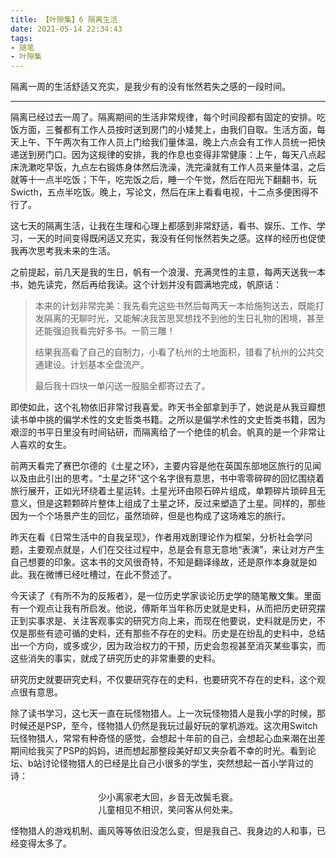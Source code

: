 ```yaml
---
title: 【叶隙集】6 隔离生活
date: 2021-05-14 22:34:43
tags:
- 随笔
- 叶隙集
---
```


隔离一周的生活舒适又充实，是我少有的没有怅然若失之感的一段时间。

<!--more-->

-------------

隔离已经过去一周了。隔离期间的生活非常规律，每个时间段都有固定的安排。吃饭方面，三餐都有工作人员按时送到房门的小矮凳上，由我们自取。生活方面，每天上午、下午两次有工作人员上门给我们量体温，晚上六点会有工作人员统一把快递送到房门口。因为这规律的安排，我的作息也变得非常健康：上午，每天八点起床洗漱吃早饭，九点左右锻炼身体然后洗澡，洗完澡就有工作人员来量体温，之后就等十一点半吃饭；下午，吃完饭之后，睡一个午觉，然后在阳光下翻翻书，玩Swicth，五点半吃饭。晚上，写论文，然后在床上看看电视，十二点多便困得不行了。

这七天的隔离生活，让我在生理和心理上都感到非常舒适，看书、娱乐、工作、学习，一天的时间变得既闲适又充实，我没有任何怅然若失之感。这样的经历也促使我再次思考我未来的生活。

之前提起，前几天是我的生日，帆有一个浪漫、充满灵性的主意，每两天送我一本书，她先读完，然后再给我读。这个计划并没有圆满地完成，帆原话：

> 本来的计划非常完美：我先看完这些书然后每两天一本给施狗送去，既能打发隔离的无聊时光，又能解决我苦思冥想找不到他的生日礼物的困境，甚至还能强迫我看完好多书。一箭三雕！
>
> 结果我高看了自己的自制力，小看了杭州的土地面积，错看了杭州的公共交通建设。计划基本全盘流产。
>
> 最后我十四块一单闪送一股脑全都寄过去了。

即使如此，这个礼物依旧非常讨我喜爱。昨天书全部拿到手了，她说是从我豆瓣想读书单中挑的偏学术性的文史哲类书籍。之所以是偏学术性的文史哲类书籍，因为艰涩的书平日里没有时间钻研，而隔离给了一个绝佳的机会。帆真的是一个非常让人喜欢的女生。

前两天看完了赛巴尔德的《土星之环》，主要内容是他在英国东部地区旅行的见闻以及由此引出的思考。“土星之环”这个名字很有意思，书中零零碎碎的回忆围绕着旅行展开，正如光环绕着土星运转。土星光环由陨石碎片组成，单颗碎片琐碎且无意义，但是这颗颗碎片整体上组成了土星之环，反过来塑造了土星。同样的，那些因为一个个场景产生的回忆，虽然琐碎，但是也构成了这场难忘的旅行。

昨天在看《日常生活中的自我呈现》，作者用戏剧理论作为框架，分析社会学问题，主要观点就是，人们在交往过程中，总是会有意无意地“表演”，来让对方产生自己想要的印象。这本书的文风很奇特，不知是翻译缘故，还是原作本身就是如此。我在微博已经吐槽过，在此不赘述了。

今天读了《有所不为的反叛者》，是一位历史学家谈论历史学的随笔散文集。里面有一个观点让我有所启发。他说，傅斯年当年称历史就是史料，从而把历史研究摆正到实事求是、关注客观事实的研究方向上来，而现在他要说，史料就是历史，不仅是那些有迹可循的史料，还有那些不存在的史料。历史是在纷乱的史料中，总结出一个方向，或多或少，因为政治权力的干预，历史会忽视甚至消灭某些事实，而这些消失的事实，就成了研究历史的非常重要的史料。

研究历史就要研究史料，不仅要研究存在的史料，也要研究不存在的史料，这个观点很有意思。

除了读书学习，这七天一直在玩怪物猎人。上一次玩怪物猎人是我小学的时候，那时候还是PSP，至今，怪物猎人仍然是我玩过最好玩的掌机游戏。这次用Switch玩怪物猎人，常常有种奇怪的感觉，会想起十年前的自己，会想起心血来潮在出差期间给我买了PSP的妈妈，进而想起那整段美好却又夹杂着不幸的时光。看到论坛、b站讨论怪物猎人的已经是比自己小很多的学生，突然想起一首小学背过的诗：

<center>少小离家老大回，乡音无改鬓毛衰。 </center>
<center>儿童相见不相识，笑问客从何处来。</center>

怪物猎人的游戏机制、画风等等依旧没怎么变，但是我自己、我身边的人和事，已经变得太多了。